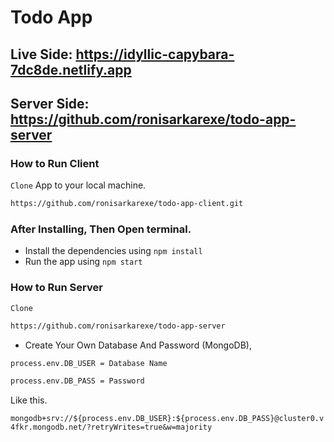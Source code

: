 # Todo App

## Live Side: https://idyllic-capybara-7dc8de.netlify.app

## Server Side: https://github.com/ronisarkarexe/todo-app-server

### How to Run Client

`Clone` App to your local machine.

```sh
https://github.com/ronisarkarexe/todo-app-client.git
```

### After Installing, Then Open terminal.

- Install the dependencies using `npm install`
- Run the app using `npm start`


### How to Run Server

`Clone`
```sh
https://github.com/ronisarkarexe/todo-app-server
```

- Create Your Own Database And Password (MongoDB), 

```sh
process.env.DB_USER = Database Name
```

```sh
process.env.DB_PASS = Password
```
Like this.

`mongodb+srv://${process.env.DB_USER}:${process.env.DB_PASS}@cluster0.v4fkr.mongodb.net/?retryWrites=true&w=majority`